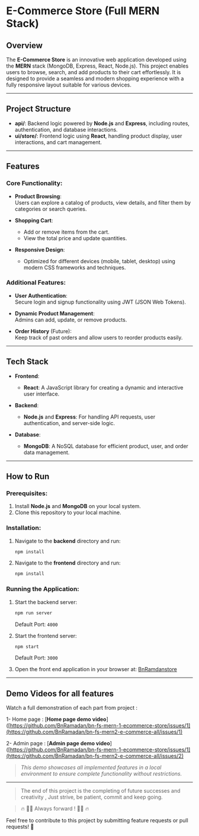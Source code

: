 # E-Commerce Store (Full MERN Stack)

## Overview

The **E-Commerce Store** is an innovative web application developed using the **MERN** stack (MongoDB, Express, React, Node.js). This project enables users to browse, search, and add products to their cart effortlessly. It is designed to provide a seamless and modern shopping experience with a fully responsive layout suitable for various devices.

---

## Project Structure

- **api/**: Backend logic powered by **Node.js** and **Express**, including routes, authentication, and database interactions.
- **ui/store/**: Frontend logic using **React**, handling product display, user interactions, and cart management.

---

## Features

### Core Functionality:
- **Product Browsing**:  
  Users can explore a catalog of products, view details, and filter them by categories or search queries.
  
- **Shopping Cart**:  
  - Add or remove items from the cart.  
  - View the total price and update quantities.  

- **Responsive Design**:  
  - Optimized for different devices (mobile, tablet, desktop) using modern CSS frameworks and techniques.

### Additional Features:
- **User Authentication**:  
  Secure login and signup functionality using JWT (JSON Web Tokens).  

- **Dynamic Product Management**:  
  Admins can add, update, or remove products.

- **Order History** (Future):  
  Keep track of past orders and allow users to reorder products easily.

---

## Tech Stack

- **Frontend**:
  - **React**: A JavaScript library for creating a dynamic and interactive user interface.

- **Backend**:
  - **Node.js** and **Express**: For handling API requests, user authentication, and server-side logic.
  
- **Database**:
  - **MongoDB**: A NoSQL database for efficient product, user, and order data management.

---

## How to Run

### Prerequisites:
1. Install **Node.js** and **MongoDB** on your local system.
2. Clone this repository to your local machine.

### Installation:
1. Navigate to the **backend** directory and run:
   ```bash
   npm install
   ```
2. Navigate to the **frontend** directory and run:
   ```bash
   npm install
   ```

### Running the Application:
1. Start the backend server:
   ```bash
   npm run server
   ```
   Default Port: `4000`

2. Start the frontend server:
   ```bash
   npm start
   ```
   Default Port: `3000`

3. Open the front end application in your browser at: [BnRamdanstore](https://bnramadanstore.vercel.app/)

---

## Demo Videos for all features

Watch a full demonstration of each part from project :

 1- Home page : [**Home page demo video**] ([https://github.com/BnRamadan/bn-fs-mern-1-ecommerce-store/issues/1](https://github.com/BnRamadan/bn-fs-mern2-e-commerce-all/issues/1)

 2- Admin page : [**Admin page demo video**] ([https://github.com/BnRamadan/bn-fs-mern-1-ecommerce-store/issues/1](https://github.com/BnRamadan/bn-fs-mern2-e-commerce-all/issues/2)



> _This demo showcases all implemented features in a local environment to ensure complete functionality without restrictions._

--- 

>   The end of this project is the completing of future successes and creativity , Just strive, be patient, commit and keep going.

>  🔥 💪🏻 Always forward ! 💪🏻 🔥

Feel free to contribute to this project by submitting feature requests or pull requests! 🚀
